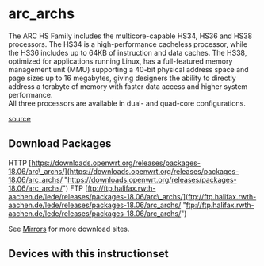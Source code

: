 # arc\_archs

The ARC HS Family includes the multicore-capable HS34, HS36 and HS38 processors. The HS34 is a high-performance cacheless processor, while the HS36 includes up to 64KB of instruction and data caches. The HS38, optimized for applications running Linux, has a full-featured memory management unit (MMU) supporting a 40-bit physical address space and page sizes up to 16 megabytes, giving designers the ability to directly address a terabyte of memory with faster data access and higher system performance.  
All three processors are available in dual- and quad-core configurations.

[source](http://www.synopsys.com/IP/ProcessorIP/ARCProcessors/arc-hs/Pages/default.aspx "http://www.synopsys.com/IP/ProcessorIP/ARCProcessors/arc-hs/Pages/default.aspx")

## Download Packages

HTTP [https://downloads.openwrt.org/releases/packages-18.06/arc\_archs/](https://downloads.openwrt.org/releases/packages-18.06/arc_archs/ "https://downloads.openwrt.org/releases/packages-18.06/arc_archs/") FTP [ftp://ftp.halifax.rwth-aachen.de/lede/releases/packages-18.06/arc\_archs/](ftp://ftp.halifax.rwth-aachen.de/lede/releases/packages-18.06/arc_archs/ "ftp://ftp.halifax.rwth-aachen.de/lede/releases/packages-18.06/arc_archs/")

See [Mirrors](/downloads#mirrors "downloads") for more download sites.

## Devices with this instructionset
